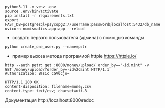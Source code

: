 ```
python3.11 -m venv .env 
source .env/bin/activate  
pip install -r requirements.txt 
export FAST_DB=postgresql+psycopg2://username:password@localhost:5432/db_name
uvicorn numismatics.app:app --reload
```
- создать первого пользователя (админа) с помощью команды 
	
```
python create_one_user.py --name=petr
```

- пример вызова метода программой httpie  https://httpie.io/
``` 
http --auth petr: get :8000/money/upload/ order_by=="-id,mint" -v
GET /money/upload/?order_by=-id%2Cmint HTTP/1.1
Authorization: Basic cGV0cjo=

HTTP/1.1 200 OK
content-disposition: filename=money.csv
content-type: text/csv; charset=utf-8
```
Документация http://localhost:8000/redoc
